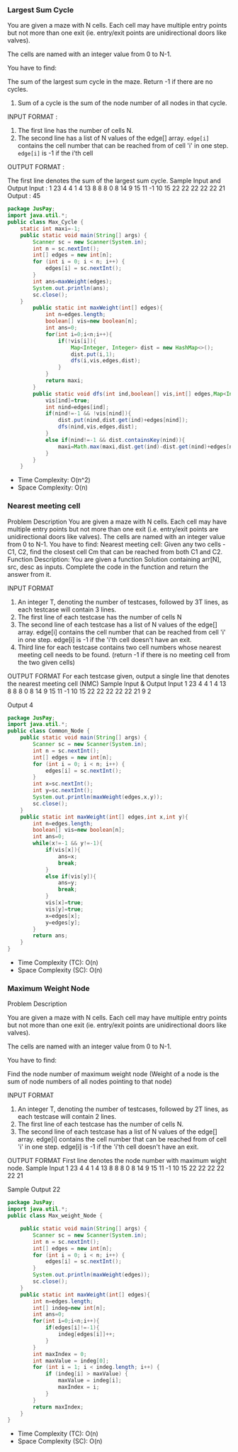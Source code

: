 ### Largest Sum Cycle

You are given a maze with N cells. Each cell may have multiple
entry points but not more than one exit (ie. entry/exit points
are unidirectional doors like valves).

The cells are named with an integer value from 0 to N-1.

You have to find:

The sum of the largest sum cycle in the maze. Return -1 if there
are no cycles.

1. Sum of a cycle is the sum of the node number of all nodes in
that cycle.

INPUT FORMAT :

1. The first line has the number of cells N.
2. The second line has a list of N values of the edge[] array.
`edge[i]` contains the cell number that can be reached from of
cell 'i' in one step. `edge[i]` is -1 if the i’th cell 

OUTPUT FORMAT :

The first line denotes the sum of the largest sum cycle.
Sample Input and Output
Input :
1
23
4 4 1 4 13 8 8 8 0 8 14 9 15 11 -1 10 15 22 22 22 22 22 21
Output :
45

```java
package JusPay;
import java.util.*;
public class Max_Cycle {
    static int maxi=-1;
    public static void main(String[] args) {
        Scanner sc = new Scanner(System.in);
        int n = sc.nextInt();
        int[] edges = new int[n];
        for (int i = 0; i < n; i++) {
            edges[i] = sc.nextInt();
        }
        int ans=maxWeight(edges);
        System.out.println(ans);
        sc.close();
    }
        public static int maxWeight(int[] edges){
            int n=edges.length;
            boolean[] vis=new boolean[n];
            int ans=0;
            for(int i=0;i<n;i++){
                if(!vis[i]){
                    Map<Integer, Integer> dist = new HashMap<>();
                    dist.put(i,1);
                    dfs(i,vis,edges,dist);
                }
            }
            return maxi;
        }
        public static void dfs(int ind,boolean[] vis,int[] edges,Map<Integer, Integer> dist){
            vis[ind]=true;
            int nind=edges[ind];
            if(nind!=-1 && !vis[nind]){
                dist.put(nind,dist.get(ind)+edges[nind]);
                dfs(nind,vis,edges,dist);
            }
            else if(nind!=-1 && dist.containsKey(nind)){
                maxi=Math.max(maxi,dist.get(ind)-dist.get(nind)+edges[nind]);
            }
        }
    }
```

- Time Complexity: O(n^2)
- Space Complexity: O(n)

### Nearest meeting cell 
Problem Description
You are given a maze with N cells. Each cell may have multiple
entry points but not more than one exit
(i.e. entry/exit points are unidirectional doors like valves).
The cells are named with an integer value from 0 to N-1.
You have to find:
Nearest meeting cell:
Given any two cells - C1, C2, find the closest cell Cm that can be
reached from both C1 and C2.
Function Description:
You are given a function Solution containing arr[N], src, desc as
inputs.
Complete the code in the function and return the answer from
it.

INPUT FORMAT

1. An integer T, denoting the number of testcases, followed by
3T lines, as each testcase will contain 3 lines.
2. The first line of each testcase has the number of cells N
3. The second line of each testcase has a list of N values of the
edge[] array. edge[i] contains the cell number that can be
reached from cell 'i' in one step. edge[i] is -1 if the 'i'th cell
doesn't have an exit.
4. Third line for each testcase contains two cell numbers whose
nearest meeting cell needs to be found. (return -1 if there is no
meeting cell from the two given cells)

OUTPUT FORMAT
For each testcase given, output a single line that denotes the
nearest meeting cell (NMC)
Sample Input & Output
Input
1
23
4 4 1 4 13 8 8 8 0 8 14 9 15 11 -1 10 15 22 22 22 22 22 21
9 2

Output
4

```java
package JusPay;
import java.util.*;
public class Common_Node {
    public static void main(String[] args) {
        Scanner sc = new Scanner(System.in);
        int n = sc.nextInt();
        int[] edges = new int[n];
        for (int i = 0; i < n; i++) {
            edges[i] = sc.nextInt();
        }
        int x=sc.nextInt();
        int y=sc.nextInt();
        System.out.println(maxWeight(edges,x,y));
        sc.close();
    }
    public static int maxWeight(int[] edges,int x,int y){
        int n=edges.length;
        boolean[] vis=new boolean[n];
        int ans=0;
        while(x!=-1 && y!=-1){
            if(vis[x]){
                ans=x;
                break;
            }
            else if(vis[y]){
                ans=y;
                break;
            }
            vis[x]=true;
            vis[y]=true;
            x=edges[x];
            y=edges[y];
        }
        return ans;
    }
}
```

- Time Complexity (TC): O(n)
- Space Complexity (SC): O(n)

### Maximum Weight Node

Problem Description

You are given a maze with N cells. Each cell may have multiple
entry points but not more than one exit (ie. entry/exit points
are unidirectional doors like valves).

The cells are named with an integer value from 0 to N-1.

You have to find:

Find the node number of maximum weight node (Weight of a
node is the sum of node numbers of all nodes pointing to that
node)

INPUT FORMAT

1. An integer T, denoting the number of testcases, followed by
2T lines, as each testcase will contain 2 lines.
2. The first line of each testcase has the number of cells N.
3. The second line of each testcase has a list of N values of the
edge[] array. edge[i] contains the cell number that can be
reached from of cell 'i' in one step. edge[i] is -1 if the 'i'th cell
doesn't have an exit.

OUTPUT FORMAT
First line denotes the node number with maximum wight
node.
Sample Input
1
23
4 4 1 4 13 8 8 8 0 8 14 9 15 11 -1 10 15 22 22 22 22 22 21

Sample Output
22

```java
package JusPay;
import java.util.*;
public class Max_weight_Node {

    public static void main(String[] args) {
        Scanner sc = new Scanner(System.in);
        int n = sc.nextInt();
        int[] edges = new int[n];
        for (int i = 0; i < n; i++) {
            edges[i] = sc.nextInt();
        }
        System.out.println(maxWeight(edges));
        sc.close();
    }
    public static int maxWeight(int[] edges){
        int n=edges.length;
        int[] indeg=new int[n];
        int ans=0;
        for(int i=0;i<n;i++){
            if(edges[i]!=-1){
                indeg[edges[i]]++;
            }
        }
        int maxIndex = 0;
        int maxValue = indeg[0];
        for (int i = 1; i < indeg.length; i++) {
            if (indeg[i] > maxValue) {
                maxValue = indeg[i];
                maxIndex = i;
            }
        }
        return maxIndex;
    }
}
```

- Time Complexity (TC): O(n)
- Space Complexity (SC): O(n)
